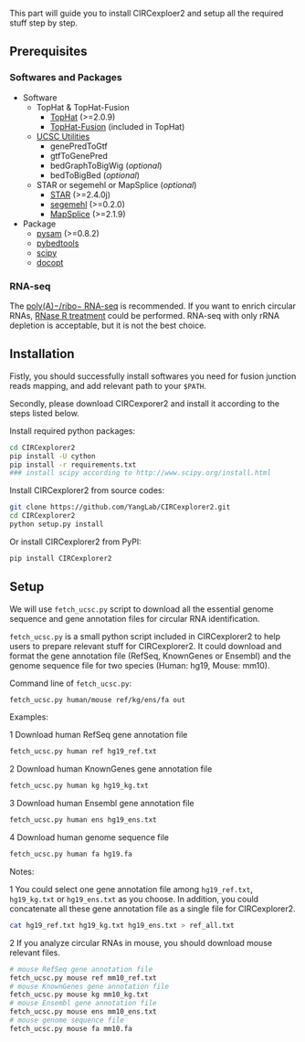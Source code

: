 This part will guide you to install CIRCexploer2 and setup all the required stuff step by step.

## Prerequisites

### Softwares and Packages

* Software
    - TopHat & TopHat-Fusion
        + [TopHat](http://ccb.jhu.edu/software/tophat/index.shtml) (>=2.0.9)
        + [TopHat-Fusion](http://ccb.jhu.edu/software/tophat/fusion_index.html) (included in TopHat)
    - [UCSC Utilities](http://hgdownload.soe.ucsc.edu/admin/exe/)
        + genePredToGtf
        + gtfToGenePred
        + bedGraphToBigWig (*optional*)
        + bedToBigBed (*optional*)
    - STAR or segemehl or MapSplice (*optional*)
        + [STAR](https://github.com/alexdobin/STAR) (>=2.4.0j)
        + [segemehl](http://www.bioinf.uni-leipzig.de/Software/segemehl) (>=0.2.0)
        + [MapSplice](http://www.netlab.uky.edu/p/bioinfo/MapSplice2) (>=2.1.9)
* Package
    - [pysam](http://pysam.readthedocs.org/en/latest/) (>=0.8.2)
    - [pybedtools](https://pythonhosted.org/pybedtools)
    - [scipy](http://www.scipy.org)
    - [docopt](http://docopt.org)

### RNA-seq

The [poly(A)−/ribo− RNA-seq](http://genomebiology.com/2011/12/2/R16) is recommended. If you want to enrich circular RNAs, [RNase R treatment](http://www.sciencedirect.com/science/article/pii/S109727651300590X) could be performed. RNA-seq with only rRNA depletion is acceptable, but it is not the best choice.

## Installation

Fistly, you should successfully install softwares you need for fusion junction reads mapping, and add relevant path to your `$PATH`.

Secondly, please download CIRCexporer2 and install it according to the steps listed below.

Install required python packages:
```bash
cd CIRCexplorer2
pip install -U cython
pip install -r requirements.txt
### install scipy according to http://www.scipy.org/install.html
```

Install CIRCexplorer2 from source codes:
```bash
git clone https://github.com/YangLab/CIRCexplorer2.git
cd CIRCexplorer2
python setup.py install
```

Or install CIRCexplorer2 from PyPI:
```bash
pip install CIRCexplorer2
```

## Setup

We will use `fetch_ucsc.py` script to download all the essential genome sequence and gene annotation files for circular RNA identification.

`fetch_ucsc.py` is a small python script included in CIRCexplorer2 to help users to prepare relevant stuff for CIRCexplorer2. It could download and format the gene annotation file (RefSeq, KnownGenes or Ensembl) and the genome sequence file for two species (Human: hg19, Mouse: mm10).

Command line of `fetch_ucsc.py`:
```bash
fetch_ucsc.py human/mouse ref/kg/ens/fa out
```

Examples:

1 Download human RefSeq gene annotation file
```bash
fetch_ucsc.py human ref hg19_ref.txt
```

2 Download human KnownGenes gene annotation file
```bash
fetch_ucsc.py human kg hg19_kg.txt
```

3 Download human Ensembl gene annotation file
```bash
fetch_ucsc.py human ens hg19_ens.txt
```

4 Download human genome sequence file
```bash
fetch_ucsc.py human fa hg19.fa
```

Notes:

1 You could select one gene annotation file among `hg19_ref.txt`, `hg19_kg.txt` or `hg19_ens.txt` as you choose. In addition, you could concatenate all these gene annotation file as a single file for CIRCexplorer2.
```bash
cat hg19_ref.txt hg19_kg.txt hg19_ens.txt > ref_all.txt
```

2 If you analyze circular RNAs in mouse, you should download mouse relevant files.
```bash
# mouse RefSeq gene annotation file
fetch_ucsc.py mouse ref mm10_ref.txt
# mouse KnownGenes gene annotation file
fetch_ucsc.py mouse kg mm10_kg.txt
# mouse Ensembl gene annotation file
fetch_ucsc.py mouse ens mm10_ens.txt
# mouse genome sequence file
fetch_ucsc.py mouse fa mm10.fa
```
